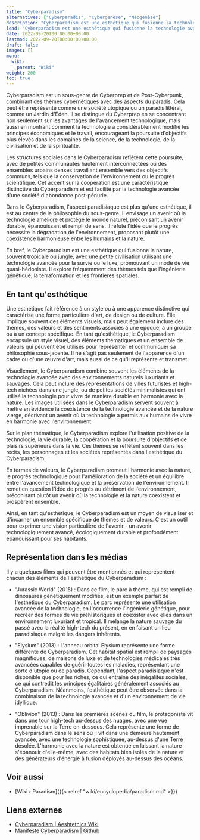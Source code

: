 ```yaml
---
title: "Cyberparadism"
alternatives: ["Cyberparadis", "Cybergenèse", "Néogenèse"]
description: "Cyberparadism est une esthétique qui fusionne la technologie avancée avec la nature paradisiaque, envisageant un avenir où le progrès humain et l'harmonie environnementale coexistent de manière durable."
lead: "Cyberparadism est une esthétique qui fusionne la technologie avancée avec la nature paradisiaque, envisageant un avenir où le progrès humain et l'harmonie environnementale coexistent de manière durable."
date: 2022-09-20T00:00:00+00:00
lastmod: 2022-09-20T00:00:00+00:00
draft: false
images: []
menu:
  wiki:
    parent: "Wiki"
weight: 200
toc: true
---
```


Cyberparadism est un sous-genre de Cyberprep et de Post-Cyberpunk, combinant des thèmes cybernétiques avec des aspects du paradis. Cela peut être représenté comme une société utopique ou un paradis littéral, comme un Jardin d'Éden. Il se distingue du Cyberprep en se concentrant non seulement sur les avantages de l'avancement technologique, mais aussi en montrant comment la technologie a considérablement modifié les principes économiques et le travail, encourageant la poursuite d'objectifs plus élevés dans les domaines de la science, de la technologie, de la civilisation et de la spiritualité.

Les structures sociales dans le Cyberparadism reflètent cette poursuite, avec de petites communautés hautement interconnectées ou des ensembles urbains denses travaillant ensemble vers des objectifs communs, tels que la conservation de l'environnement ou le progrès scientifique. Cet accent sur la coopération est une caractéristique distinctive du Cyberparadism et est facilité par la technologie avancée d'une société d'abondance post-pénurie.

Dans le Cyberparadism, l'aspect paradisiaque est plus qu'une esthétique, il est au centre de la philosophie du sous-genre. Il envisage un avenir où la technologie améliore et protège le monde naturel, préconisant un avenir durable, épanouissant et rempli de sens. Il réfute l'idée que le progrès nécessite la dégradation de l'environnement, proposant plutôt une coexistence harmonieuse entre les humains et la nature.

En bref, le Cyberparadism est une esthétique qui fusionne la nature, souvent tropicale ou jungle, avec une petite civilisation utilisant une technologie avancée pour la survie ou le luxe, promouvant un mode de vie quasi-hédoniste. Il explore fréquemment des thèmes tels que l'ingénierie génétique, la terraformation et les frontières spatiales.

## En tant qu'esthétique

Une esthétique fait référence à un style ou à une apparence distinctive qui caractérise une forme particulière d'art, de design ou de culture. Elle implique souvent des éléments visuels, mais peut également inclure des thèmes, des valeurs et des sentiments associés à une époque, à un groupe ou à un concept spécifique. En tant qu'esthétique, le Cyberparadism encapsule un style visuel, des éléments thématiques et un ensemble de valeurs qui peuvent être utilisés pour représenter et communiquer sa philosophie sous-jacente. Il ne s'agit pas seulement de l'apparence d'un cadre ou d'une œuvre d'art, mais aussi de ce qu'il représente et transmet.

Visuellement, le Cyberparadism combine souvent les éléments de la technologie avancée avec des environnements naturels luxuriants et sauvages. Cela peut inclure des représentations de villes futuristes et high-tech nichées dans une jungle, ou de petites sociétés minimalistes qui ont utilisé la technologie pour vivre de manière durable en harmonie avec la nature. Les images utilisées dans le Cyberparadism servent souvent à mettre en évidence la coexistence de la technologie avancée et de la nature vierge, décrivant un avenir où la technologie a permis aux humains de vivre en harmonie avec l'environnement.

Sur le plan thématique, le Cyberparadism explore l'utilisation positive de la technologie, la vie durable, la coopération et la poursuite d'objectifs et de plaisirs supérieurs dans la vie. Ces thèmes se reflètent souvent dans les récits, les personnages et les sociétés représentés dans l'esthétique du Cyberparadism.

En termes de valeurs, le Cyberparadism promeut l'harmonie avec la nature, le progrès technologique pour l'amélioration de la société et un équilibre entre l'avancement technologique et la préservation de l'environnement. Il remet en question l'idée de progrès au détriment de l'environnement, préconisant plutôt un avenir où la technologie et la nature coexistent et prospèrent ensemble.

Ainsi, en tant qu'esthétique, le Cyberparadism est un moyen de visualiser et d'incarner un ensemble spécifique de thèmes et de valeurs. C'est un outil pour exprimer une vision particulière de l'avenir - un avenir technologiquement avancé, écologiquement durable et profondément épanouissant pour ses habitants.

## Représentation dans les médias

Il y a quelques films qui peuvent être mentionnés et qui représentent chacun des éléments de l'esthétique du Cyberparadism :

- "Jurassic World" (2015) : Dans ce film, le parc à thème, qui est rempli de dinosaures génétiquement modifiés, est un exemple parfait de l'esthétique du Cyberparadism. Le parc représente une utilisation avancée de la technologie, en l'occurrence l'ingénierie génétique, pour recréer des formes de vie préhistoriques et coexister avec elles dans un environnement luxuriant et tropical. Il mélange la nature sauvage du passé avec la réalité high-tech du présent, en en faisant un lieu paradisiaque malgré les dangers inhérents.

- "Elysium" (2013) : L'anneau orbital Elysium représente une forme différente de Cyberparadism. Cet habitat spatial est rempli de paysages magnifiques, de maisons de luxe et de technologies médicales très avancées capables de guérir toutes les maladies, représentant une sorte d'utopie ou de paradis. Cependant, l'aspect paradisiaque n'est disponible que pour les riches, ce qui entraîne des inégalités sociales, ce qui contredit les principes égalitaires généralement associés au Cyberparadism. Néanmoins, l'esthétique peut être observée dans la combinaison de la technologie avancée et d'un environnement de vie idyllique.

- "Oblivion" (2013) : Dans les premières scènes du film, le protagoniste vit dans une tour high-tech au-dessus des nuages, avec une vue imprenable sur la Terre en-dessous. Cela représente une forme de Cyberparadism dans le sens où il vit dans une demeure hautement avancée, avec une technologie sophistiquée, au-dessus d'une Terre désolée. L'harmonie avec la nature est obtenue en laissant la nature s'épanouir d'elle-même, avec des habitats bien isolés de la nature et des générateurs d'énergie à fusion déployés au-dessus des océans.

## Voir aussi

- [Wiki › Paradism]({{< relref "wiki/encyclopedia/paradism.md" >}})

## Liens externes

- [Cyberparadism | Aeshtethics Wiki](https://aesthetics.fandom.com/wiki/Cyberparadism)
- [Manifeste Cyberparadism | Github](https://github.com/zarazinsfuss/cyberparadism-manifesto/blob/main/README.md)
